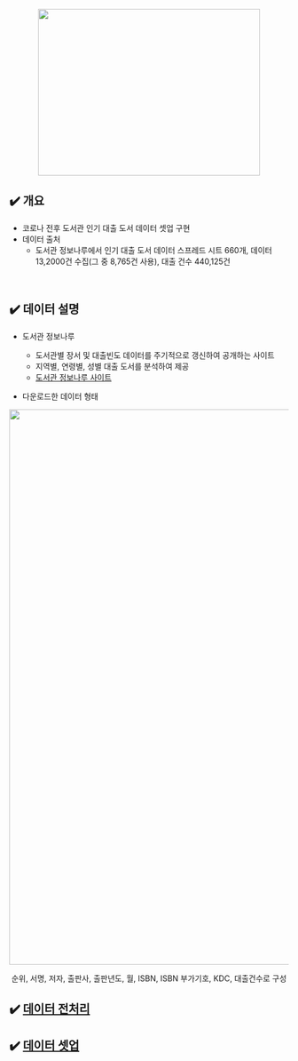 
<p align="center">
	<img src="https://user-images.githubusercontent.com/109563978/205206370-5b8383ba-c198-4105-be13-ffd4bed0213c.jpg" width="400" height="300">
</p>

## ✔️ 개요
* 코로나 전후 도서관 인기 대출 도서 데이터 셋업 구현
* 데이터 출처
  * 도서관 정보나루에서 인기 대출 도서 데이터 스프레드 시트 660개, 데이터 13,2000건 수집(그 중 8,765건 사용), 대출 건수 440,125건
<br/>

## ✔️ 데이터 설명
* 도서관 정보나루
  * 도서관별 장서 및 대출빈도 데이터를 주기적으로 갱신하여 공개하는 사이트
  * 지역별, 연령별, 성별 대출 도서를 분석하여 제공
  * [도서관 정보나루 사이트](https://www.data4library.kr)

* 다운로드한 데이터 형태
<img src="https://user-images.githubusercontent.com/109563978/205204129-2ff7b914-811b-4854-835f-6db0c494bda8.png" width="1000">
<p align="center">순위, 서명, 저자, 출판사, 출판년도, 월, ISBN, ISBN 부가기호, KDC, 대출건수로 구성</p>

 ## ✔️ [데이터 전처리](https://github.com/LibraryBestseller/data_setup/blob/main/data-processing/data-processing__.md)
 ## ✔️ [데이터 셋업](https://github.com/LibraryBestseller/data_setup/blob/main/data-setup/data-setup__.md)
